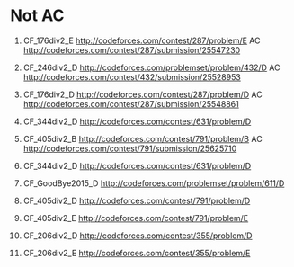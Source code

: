 # Not AC
1. CF_176div2_E http://codeforces.com/contest/287/problem/E
    AC http://codeforces.com/contest/287/submission/25547230
2. CF_246div2_D http://codeforces.com/problemset/problem/432/D
    AC http://codeforces.com/contest/432/submission/25528953
3. CF_176div2_D http://codeforces.com/contest/287/problem/D
    AC http://codeforces.com/contest/287/submission/25548861
4. CF_344div2_D http://codeforces.com/contest/631/problem/D

5. CF_405div2_B http://codeforces.com/contest/791/problem/B
    AC http://codeforces.com/contest/791/submission/25625710
6. CF_344div2_D http://codeforces.com/contest/631/problem/D

7. CF_GoodBye2015_D http://codeforces.com/problemset/problem/611/D

8. CF_405div2_D http://codeforces.com/contest/791/problem/D

9. CF_405div2_E http://codeforces.com/contest/791/problem/E

10. CF_206div2_D http://codeforces.com/contest/355/problem/D

11. CF_206div2_E http://codeforces.com/contest/355/problem/E





